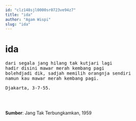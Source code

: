 ```yaml
---
id: "clz148sjl0000sr0723ve94z7"
title: "ida"
author: "Agam Wispi"
slug: "ida"
---
```


# ida

<pre>
dari segala jang hilang tak kutjari lagi
hadir disini mawar merah kembang pagi
bolehdjadi dik, sadjah memilih orangnja sendiri
namun kau mawar merah kembang pagi.
</pre>
<pre>
Djakarta, 3-7-55.
</pre>
<br/><br/>

**Sumber**: Jang Tak Terbungkamkan, 1959

